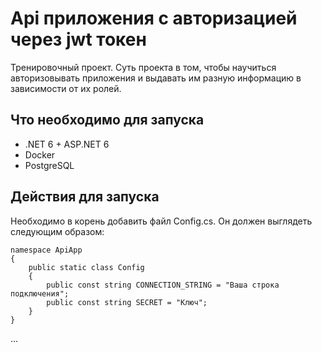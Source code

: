 # Api приложения с авторизацией через jwt токен
Тренировочный проект. Суть проекта в том, чтобы научиться авторизовывать приложения и выдавать им разную информацию в зависимости от их ролей.
## Что необходимо для запуска
- .NET 6 + ASP.NET 6 
- Docker
- PostgreSQL
## Действия для запуска
Необходимо в корень добавить файл Config.cs. Он должен выглядеть следующим образом:
````
namespace ApiApp
{
    public static class Config
    {
        public const string CONNECTION_STRING = "Ваша строка подключения";
        public const string SECRET = "Ключ";
    }
}

````
...
